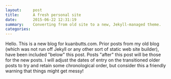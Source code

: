 ```yaml
---
layout:     post
title:      A fresh personal site
date:       2015-06-22 12:31:19
summary:    Converting from old site to a new, Jekyll-managed theme.
categories: 
---
```


Hello. This is a new blog for kuanbutts.com. Prior posts from my old blog (which was not run off Jekyll or any other sort of static web site builder), have been included "below" this post. Posts "after" this post will be those for the new posts. I will adjust the dates of entry on the transitioned older posts to try and retain some chronological order, but consider this a friendly warning that things might get messy!